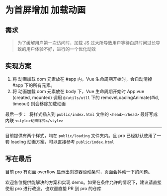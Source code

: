 为首屏增加 加载动画
====



## 需求

> 为了缓解用户第一次访问时，加载 JS 过大所导致用户等待白屏时间过长导致的用户体验不好，进行的一个优化动效



## 实现方案

1. 将 动画加载 dom 元素放在 #app 内，Vue 生命周期开始时，会自动清掉 #app 下的所有元素。
2. 将 动画加载 dom 元素放在 body 下，Vue 生命周期开始时 App.vue (created, mounted) 调用 `@/utils/utll` 下的 removeLoadingAnimate(#id, timeout) 则会移除加载动画

最后一步：
​	将样式插入到 `public/index.html` 文件的 `<head></head>` 最好写成内联 `<style>动画样式</style>` 



----

目前提供有两个样式，均在 `public/loading` 文件夹内。且 pro 已经默认使用了一套 loading 动画方案，可以直接参考 `public/index.html`


## 写在最后

目前 pro 有页面 overflow 显示出浏览器滚动条时，页面会抖动一下的问题。

欢迎各位提供能解决的方案和实现 demo。如果在条件允许的情况下，建议请直接使用 pro 进行改造，也欢迎直接 PR 到 pro 的仓库

